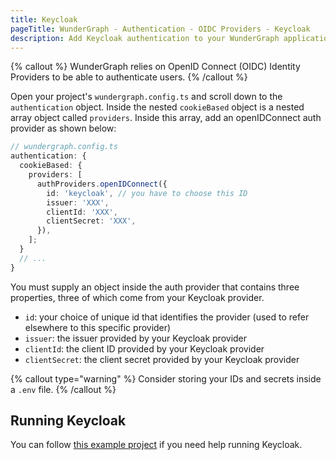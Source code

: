 ```yaml
---
title: Keycloak
pageTitle: WunderGraph - Authentication - OIDC Providers - Keycloak
description: Add Keycloak authentication to your WunderGraph application.
---
```


{% callout %}
WunderGraph relies on OpenID Connect (OIDC) Identity Providers to be able to authenticate users.
{% /callout %}

Open your project's `wundergraph.config.ts` and scroll down to the `authentication` object.
Inside the nested `cookieBased` object is a nested array object called `providers`.
Inside this array, add an openIDConnect auth provider as shown below:

```typescript
// wundergraph.config.ts
authentication: {
  cookieBased: {
    providers: [
      authProviders.openIDConnect({
        id: 'keycloak', // you have to choose this ID
        issuer: 'XXX',
        clientId: 'XXX',
        clientSecret: 'XXX',
      }),
    ];
  }
  // ...
}
```

You must supply an object inside the auth provider that contains three properties,
three of which come from your Keycloak provider.

- `id`: your choice of unique id that identifies the provider (used to refer elsewhere to this specific provider)
- `issuer`: the issuer provided by your Keycloak provider
- `clientId`: the client ID provided by your Keycloak provider
- `clientSecret`: the client secret provided by your Keycloak provider

{% callout type="warning" %}
Consider storing your IDs and secrets inside a `.env` file.
{% /callout %}

## Running Keycloak

You can follow [this example project](/docs/examples/keycloak-openid-connect-authentication)
if you need help running Keycloak.
